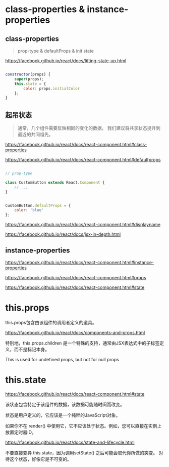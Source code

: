 # class-properties & instance-properties



## class-properties


> prop-type & defaultProps & init state


https://facebook.github.io/react/docs/lifting-state-up.html


```jsx

constructor(props) {
    super(props);
    this.state = {
        color: props.initialColor
    };
}

```

## 起吊状态 

> 通常，几个组件需要反映相同的变化的数据。
我们建议将共享状态提升到最近的共同祖先。



https://facebook.github.io/react/docs/react-component.html#class-properties



https://facebook.github.io/react/docs/react-component.html#defaultprops



```jsx

// prop-type

class CustomButton extends React.Component {
    // ...
}


CustomButton.defaultProps = {
    color: 'blue'
};


```


https://facebook.github.io/react/docs/react-component.html#displayname


https://facebook.github.io/react/docs/jsx-in-depth.html




## instance-properties



https://facebook.github.io/react/docs/react-component.html#instance-properties


https://facebook.github.io/react/docs/react-component.html#props



https://facebook.github.io/react/docs/react-component.html#state



# this.props

this.props包含由该组件的调用者定义的道具。


https://facebook.github.io/react/docs/components-and-props.html


特别地，this.props.children 是一个特殊的支持，通常由JSX表达式中的子标签定义，而不是标记本身。


This is used for undefined props, but not for null props



# this.state

https://facebook.github.io/react/docs/react-component.html#state


该状态包含特定于该组件的数据，该数据可能随时间而改变。

状态是用户定义的，它应该是一个纯粹的JavaScript对象。

如果你不在 render() 中使用它，它不应该处于状态。例如，您可以直接在实例上放置定时器ID。




https://facebook.github.io/react/docs/state-and-lifecycle.html


不要直接变异 this.state，因为调用setState() 之后可能会取代你所做的突变。
对待这个状态，好像它是不可变的。





